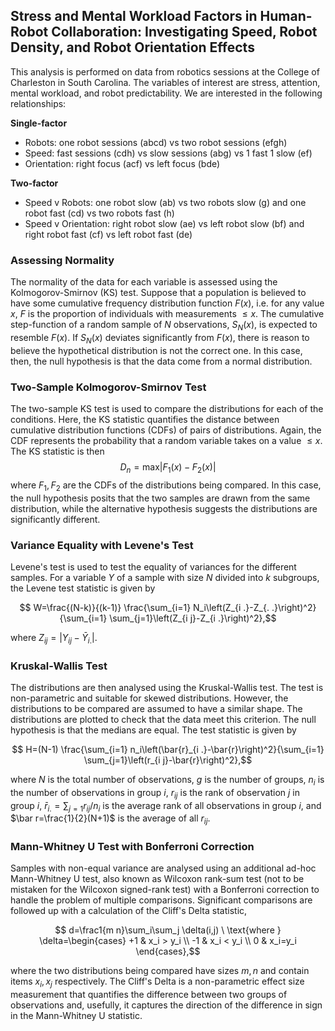 ## Stress and Mental Workload Factors in Human-Robot Collaboration: Investigating Speed, Robot Density, and Robot Orientation Effects
This analysis is performed on data from robotics sessions at the College of Charleston in South Carolina. The variables of interest are stress, attention, mental workload, and robot predictability. We are interested in the following relationships: 

__Single-factor__
- Robots: one robot sessions (abcd) vs two robot sessions (efgh)
- Speed: fast sessions (cdh) vs slow sessions (abg) vs 1 fast 1 slow (ef)
- Orientation: right focus (acf) vs left focus (bde)

__Two-factor__
- Speed v Robots: one robot slow (ab) vs two robots slow (g) and one robot fast (cd) vs two robots fast (h)
- Speed v Orientation: right robot slow (ae) vs left robot slow (bf) and right robot fast (cf) vs left robot fast (de)

### Assessing Normality
The normality of the data for each variable is assessed using the Kolmogorov-Smirnov (KS) test. Suppose that a population is believed to have some cumulative frequency distribution function $F(x)$, i.e. for any value $x$, $F$ is the proportion of individuals with measurements $\le x$. The cumulative step-function of a random sample of $N$ observations, $S_N(x)$, is expected to resemble $F(x)$. If $S_N(x)$ deviates significantly from $F(x)$, there is reason to believe the hypothetical distribution is not the correct one. In this case, then, the null hypothesis is that the data come from a normal distribution.

### Two-Sample Kolmogorov-Smirnov Test
The two-sample KS test is used to compare the distributions for each of the conditions. Here, the KS statistic quantifies the distance between cumulative distribution functions (CDFs) of pairs of distributions. Again, the CDF represents the probability that a random variable takes on a value $\le x$. The KS statistic is then $$D_n=\mathrm{max}|F_1(x)-F_2(x)|$$ where $F_1, F_2$ are the CDFs of the distributions being compared. In this case, the null hypothesis posits that the two samples are drawn from the same distribution, while the alternative hypothesis suggests the distributions are significantly different.

### Variance Equality with Levene's Test
Levene's test is used to test the equality of variances for the different samples. For a variable $Y$ of a sample with size $N$ divided into $k$ subgroups, the Levene test statistic is given by
```math
    W=\frac{(N-k)}{(k-1)} \frac{\sum_{i=1} N_i\left(Z_{i .}-Z_{. .}\right)^2}{\sum_{i=1} \sum_{j=1}\left(Z_{i j}-Z_{i .}\right)^2},
```
where $Z_{ij}=|Y_{ij}-\bar Y_{i.}|$.

### Kruskal-Wallis Test
The distributions are then analysed using the Kruskal-Wallis test. The test is non-parametric and suitable for skewed distributions. However, the distributions to be compared are assumed to have a similar shape. The distributions are plotted to check that the data meet this criterion. The null hypothesis is that the medians are equal. The test statistic is given by
```math
    H=(N-1) \frac{\sum_{i=1} n_i\left(\bar{r}_{i .}-\bar{r}\right)^2}{\sum_{i=1} \sum_{j=1}\left(r_{i j}-\bar{r}\right)^2},
```
where $N$ is the total number of observations, $g$ is the number of groups, $n_i$ is the number of observations in group $i$, $r_{ij}$ is the rank of observation $j$ in group $i$, $\bar r_{i .}=\sum_{j=1} r_{i j}/{n_i}$ is the average rank of all observations in group $i$, and $\bar r=\frac{1}{2}(N+1)$ is the average of all $r_{ij}$.

### Mann-Whitney U Test with Bonferroni Correction
Samples with non-equal variance are analysed using an additional ad-hoc Mann-Whitney U test, also known as Wilcoxon rank-sum test (not to be mistaken for the Wilcoxon signed-rank test) with a Bonferroni correction to handle the problem of multiple comparisons. Significant comparisons are followed up with a calculation of the Cliff's Delta statistic, 
```math
    d=\frac1{m n}\sum_i\sum_j \delta(i,j) \ \text{where } \delta=\begin{cases} +1 & x_i > y_i \\ -1 & x_i < y_i \\ 0 & x_i=y_i \end{cases},
```
where the two distributions being compared have sizes $m, n$ and contain items $x_i, x_j$ respectively. The Cliff's Delta is a non-parametric effect size measurement that quantifies the difference between two groups of observations and, usefully, it captures the direction of the difference in sign in the Mann-Whitney U statistic. 





